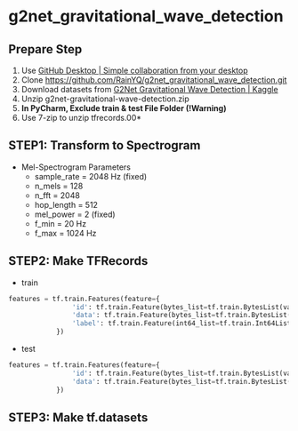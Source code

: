 # g2net_gravitational_wave_detection
## Prepare Step
1. Use [GitHub Desktop | Simple collaboration from your desktop](https://desktop.github.com/)
2. Clone https://github.com/RainYQ/g2net_gravitational_wave_detection.git
3. Download datasets from [G2Net Gravitational Wave Detection | Kaggle](https://www.kaggle.com/c/g2net-gravitational-wave-detection/data)
4. Unzip g2net-gravitational-wave-detection.zip
5. **In PyCharm, Exclude train & test File Folder (!Warning)**
6. Use 7-zip to unzip tfrecords.00*
## STEP1: Transform to Spectrogram
* Mel-Spectrogram Parameters
    * sample_rate = 2048 Hz (fixed)
    * n_mels = 128
    * n_fft = 2048
    * hop_length = 512
    * mel_power = 2 (fixed)
    * f_min = 20 Hz
    * f_max = 1024 Hz
## STEP2: Make TFRecords
* train <br/>
```python
features = tf.train.Features(feature={
                'id': tf.train.Feature(bytes_list=tf.train.BytesList(value=[id.encode('utf-8')])),
                'data': tf.train.Feature(bytes_list=tf.train.BytesList(value=[raw])),
                'label': tf.train.Feature(int64_list=tf.train.Int64List(value=[label]))
            })
```
* test <br/>
```python
features = tf.train.Features(feature={
                'id': tf.train.Feature(bytes_list=tf.train.BytesList(value=[id.encode('utf-8')])),
                'data': tf.train.Feature(bytes_list=tf.train.BytesList(value=[raw]))
            })
```
## STEP3: Make tf.datasets